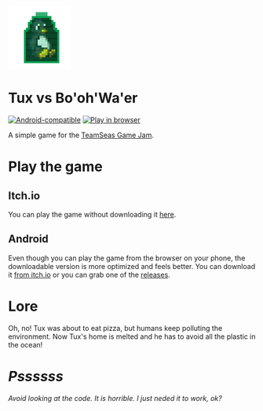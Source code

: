 [<img width="128" height="128" alt="Game icon" src="icon.png">](https://itch.io/jam/seajam/rate/1286982)

# Tux vs Bo'oh'Wa'er
[![Android-compatible](https://img.shields.io/badge/play-Android-f85b5a?style=flat-square&logo=android&color=3dda85)](https://ilmastrostefanuzzoyt.itch.io/tux-vs-boohwaer#download) [![Play in browser](https://img.shields.io/badge/play-HTML5-f85b5a?style=flat-square&logo=html5&logoColor=f85b5a)](https://ilmastrostefanuzzoyt.itch.io/tux-vs-boohwaer)

A simple game for the [TeamSeas Game Jam](https://itch.io/jam/seajam).

# Play the game

## Itch.io

You can play the game without downloading it [here](https://itch.io/jam/seajam/rate/1286982).

## Android

Even though you can play the game from the browser on your phone, the downloadable version is more optimized and feels better. You can download it [from itch.io](https://ilmastrostefanuzzoyt.itch.io/tux-vs-boohwaer#download) or you can grab one of the [releases](https://github.com/IlmastroStefanuzzo/tux-vs-boohwaer/releases/).

# Lore

Oh, no! Tux was about to eat pizza, but humans keep polluting the environment. Now Tux's home is melted and he has to avoid all the plastic in the ocean!

# _Pssssss_

_Avoid looking at the code. It is horrible. I just neded it to work, ok?_
